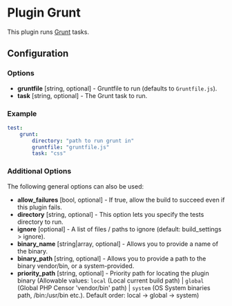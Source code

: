Plugin Grunt
============

This plugin runs [Grunt](http://gruntjs.com/) tasks.

Configuration
-------------

### Options

* **gruntfile** [string, optional] - Gruntfile to run (defaults to `Gruntfile.js`).
* **task** [string, optional] - The Grunt task to run.

### Example

```yaml
test:
    grunt:
        directory: "path to run grunt in"
        gruntfile: "gruntfile.js"
        task: "css"
```

### Additional Options

The following general options can also be used: 

* **allow_failures** [bool, optional] - If true, allow the build to succeed even if this plugin fails.
* **directory** [string, optional] - This option lets you specify the tests directory to run.
* **ignore** [optional] - A list of files / paths to ignore (default: build_settings > ignore).
* **binary_name** [string|array, optional] - Allows you to provide a name of the binary.
* **binary_path** [string, optional] - Allows you to provide a path to the binary vendor/bin, or a system-provided.
* **priority_path** [string, optional] - Priority path for locating the plugin binary (Allowable values: 
  `local` (Local current build path) | 
  `global` (Global PHP Censor 'vendor/bin' path) |
  `system` (OS System binaries path, /bin:/usr/bin etc.). 
  Default order: local -> global -> system)
